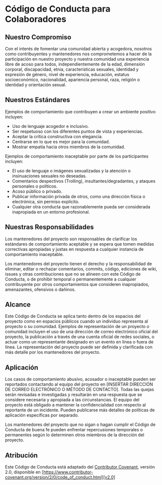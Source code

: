 # Código de Conducta para Colaboradores

## Nuestro Compromiso

Con el interés de fomentar una comunidad abierta y acogedora, nosotros como
contribuyentes y mantenedores nos comprometemos a hacer de la participación en nuestro
proyecto y nuestra comunidad una experiencia libre de acoso para todos,
independientemente de la edad, dimensión corporal, discapacidad, etnia, características sexuales,
identidad y expresión de género, nivel de experiencia, educación, estatus
socioeconómico, nacionalidad, apariencia personal, raza, religión o
identidad y orientación sexual.

## Nuestros Estándares

Ejemplos de comportamiento que contribuyen a crear un ambiente positivo
incluyen:

*   Uso de lenguaje acogedor e inclusivo.
*   Ser respetuoso con los diferentes puntos de vista y experiencias.
*   Aceptar la crítica constructiva con elegancia.
*   Centrarse en lo que es mejor para la comunidad.
*   Mostrar empatía hacia otros miembros de la comunidad.

Ejemplos de comportamiento inaceptable por parte de los participantes incluyen:

*   El uso de lenguaje o imágenes sexualizadas y la atención o insinuaciones sexuales no deseadas.
*   Comentarios despectivos (Trolling), insultantes/degradantes, y ataques personales o políticos.
*   Acoso público o privado.
*   Publicar información privada de otros, como una dirección física o electrónica,
    sin permiso explícito.
*   Cualquier otra conducta que razonablemente pueda ser considerada inapropiada en un
    entorno profesional.

## Nuestras Responsabilidades

Los mantenedores del proyecto son responsables de clarificar los estándares de
comportamiento aceptable y se espera que tomen medidas correctivas apropiadas y
justas en respuesta a cualquier instancia de comportamiento inaceptable.

Los mantenedores del proyecto tienen el derecho y la responsabilidad de eliminar, editar o
rechazar comentarios, commits, código, ediciones de wiki, issues y otras
contribuciones que no se alineen con este Código de Conducta, o de prohibir
temporal o permanentemente a cualquier contribuyente por otros comportamientos que
consideren inapropiados, amenazantes, ofensivos o dañinos.

## Alcance

Este Código de Conducta se aplica tanto dentro de los espacios del proyecto como en espacios
públicos cuando un individuo representa al proyecto o su comunidad. Ejemplos
de representación de un proyecto o comunidad incluyen el uso de una dirección de
correo electrónico oficial del proyecto, la publicación a través de una cuenta oficial de redes sociales,
o actuar como un representante designado en un evento en línea o fuera de línea.
La representación del proyecto puede ser definida y clarificada con más detalle por
los mantenedores del proyecto.

## Aplicación

Los casos de comportamiento abusivo, acosador o inaceptable pueden ser
reportados contactando al equipo del proyecto en [INSERTAR DIRECCIÓN DE CORREO ELECTRÓNICO O MÉTODO DE CONTACTO].
Todas las quejas serán revisadas e investigadas y resultarán en una respuesta
que se considere necesaria y apropiada a las circunstancias. El equipo del
proyecto está obligado a mantener la confidencialidad con respecto al reportante de un
incidente. Pueden publicarse más detalles de políticas de aplicación específicas
por separado.

Los mantenedores del proyecto que no sigan o hagan cumplir el Código de Conducta de buena
fe pueden enfrentar repercusiones temporales o permanentes según lo determinen
otros miembros de la dirección del proyecto.

## Atribución

Este Código de Conducta está adaptado del [Contributor Covenant][homepage], versión 2.0,
disponible en [https://www.contributor-covenant.org/version/2/0/code_of_conduct.html][v2.0]

[homepage]: https://www.contributor-covenant.org
[v2.0]: https://www.contributor-covenant.org/version/2/0/code_of_conduct.html
